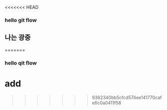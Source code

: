 <<<<<<< HEAD
### hello git flow

## 나는 광중

=======
### hello qit flow

# add
>>>>>>> 9362340bb5cfcd574ee141770cafe6c0a0411f58
